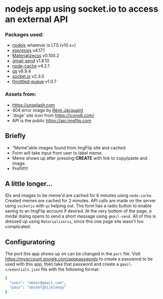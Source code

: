 # nodejs app using socket.io to access an external API

### Packages used:
- [nodejs](https://nodejs.org/en/) whatever is LTS (v10.x+)
- [expressjs](https://expressjs.com) v4.17.1
- [Materializecss](https://archives.materializecss.com/0.100.2/) v0.100.2
- [gmail-send](https://github.com/alykoshin/gmail-send) v1.8.10
- [node-cache](https://github.com/node-cache/node-cache) v4.2.1
- [qs](https://github.com/ljharb/qs) v6.9.4
- [socket.io](https://github.com/socketio/socket.io#readme) v2.3.0
- [throttled-queue](https://github.com/shaunpersad/throttled-queue#readme) v1.0.7

### Assets from:
- https://unsplash.com
- 404 error image by [Rémi Jacquaint](https://unsplash.com/@jack_1?utm_medium=referral&utm_campaign=photographer-credit&utm_content=creditBadge)
- 'doge' site icon from https://icons8.com/
- API is the public https://api.imgflip.com

## Briefly

- "Meme"able images found from ImgFlip site and cached.
- Form will take input from user to label meme.
- Meme shows up after pressing __CREATE__ with link to copy/paste and image.
- Profit!!!!

## A little longer...
IDs and images to be meme'd are cached for 6 minutes using `node-cache`.  Created memes are cached for 2 minutes.  API calls are made on the server using `socketio` with `qs` helping out.  The form has a radio button to enable saving to an ImgFlip account if desired.  At the very bottom of the page, a modal dialog opens to send a short message using `gmail-send`.  All of this is dressed up using `Materializecss`, since this one page site wasn't too complicated.

## Configuratoring
The port this app shows up on can be changed in the `port` file.  Visit https://myaccount.google.com/apppasswords to create a password to be used with this app, then take that password and create a `gmail-credentials.json` file with the following format:
```sh
{
  "user": "aUser@gmail.com",
  "pass": "abcdefghijklmnop"
}
```
